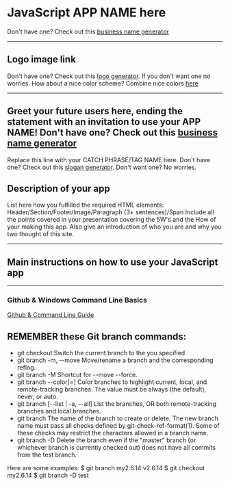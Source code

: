 # JavaScript APP NAME here
Don't have one? Check out this [business name generator](https://tinyurl.com/y72xe3lc)

---
## Logo image link
Don't have one? Check out this [logo generator](https://logomakr.com/). If you don't want one no worries. How about a nice color scheme? Combine nice colors [here](JavaScript)

---
## Greet your future users here, ending the statement with an invitation to use your APP NAME! Don't have one? Check out this [business name generator](https://tinyurl.com/y72xe3lc)
Replace this line with your CATCH PHRASE/TAG NAME here. Don't have one? Check out this [slogan generator](https://slogangenerator.co/make-a-slogan). Don't want one? No worries.


## Description of your app 
List here how you fulfilled the required HTML elements: Header/Section/Footer/Image/Paragraph (3+ sentences)/Span
Include all the points covered in your presentation covering the 5W's and the How of your making this app. Also give an introduction of who you are and why you two thought of this site. 

---
## Main instructions on how to use your JavaScript app

---
### Github & Windows Command Line Basics 
[Github & Command Line Guide](https://github.com/HarlemBusinessAlliance/WebDevelopmentSquad/tree/master/github_commandline)

## REMEMBER these Git branch commands:
- git checkout <branchname>
		   Switch the current branch to the  <branchname> you specified
- git branch -m, --move
           Move/rename a branch and the corresponding reflog.
- git branch -M
           Shortcut for --move --force.
- git branch --color[=<when>]
           Color branches to highlight current, local, and remote-tracking
           branches. The value must be always (the default), never, or auto.
- git branch [--list | -a, --all]
           List the branches, OR both remote-tracking branches and local branches.
- git branch <branchname>
           The name of the branch to create or delete. The new branch name
           must pass all checks defined by git-check-ref-format(1). Some of
           these checks may restrict the characters allowed in a branch name.
- git branch -D <branchname>
		   Delete the  <branchname> branch even if the "master" branch (or
           whichever branch is currently checked out) does not have all
           commits from the test branch.

Here are some examples:
$ git branch my2.6.14 v2.6.14
$ git checkout my2.6.14
$ git branch -D test

